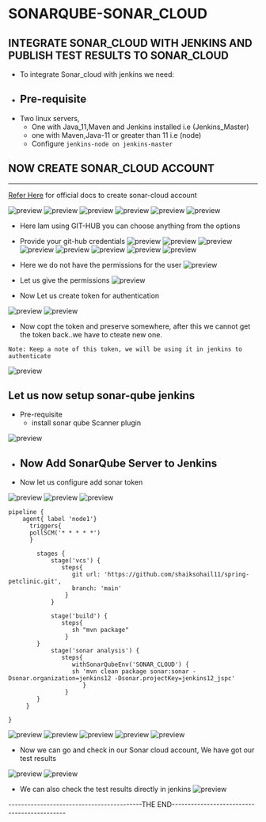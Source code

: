 # SONARQUBE-SONAR_CLOUD
INTEGRATE SONAR_CLOUD WITH JENKINS AND PUBLISH TEST RESULTS TO SONAR_CLOUD
----------------------------------------------------------------------------

* To integrate Sonar_cloud with jenkins we need:
* Pre-requisite
  --------------
* Two linux servers, 
    * One with Java_11,Maven and Jenkins installed i.e (Jenkins_Master)
    * one with Maven,Java-11 or greater than 11 i.e (node)
    * Configure `jenkins-node on jenkins-master`
  


## NOW CREATE SONAR_CLOUD ACCOUNT
----------------------------------
[Refer Here](https://www.sonarsource.com/products/sonarcloud/) for official docs to create sonar-cloud account 

![preview](images.png/sonar2.png)
![preview](images.png/sonar3.png)
![preview](images.png/sonar4.png)
![preview](images.png/sonar5.png)
![preview](images.png/sonar6.png)
![preview](images.png/sonar7.png)

* Here Iam using GIT-HUB you can choose anything from the options
* Provide your git-hub credentials
![preview](images.png/sonar8.png)
![preview](images.png/sonar9.png)
![preview](images.png/sonar10.png)
![preview](images.png/sonar11.png)
![preview](images.png/sonar12.png)
![preview](images.png/sonar13.png)
![preview](images.png/sonar14.png)
![preview](images.png/sonar15.png)

* Here we do not have the permissions for the user
![preview](images.png/sonar16.png)

* Let us give the permissions
![preview](images.png/sonar17.png)

* Now Let us create token for authentication
  
![preview](images.png/sonar18.png)
![preview](images.png/sonar19.png)
* Now copt the token and preserve somewhere, after this we cannot get the token back..we have to cteate new one. 

`Note: Keep a note of this token, we will be using it in jenkins to authenticate`

![preview](images.png/sonar20.png)

Let us now setup sonar-qube jenkins
------------------------------------
* Pre-requisite
    * install sonar qube Scanner plugin

![preview](images.png/sonar21.png)

* Now Add SonarQube Server to Jenkins
  -----------------------------------
* Now let us configure add sonar token
   
![preview](images.png/sonar23.png)
![preview](images.png/sonar22.png)
![preview](images.png/sonar24.png)

```
pipeline {
    agent{ label 'node1'}
      triggers{
      pollSCM('* * * * *')
      }

        stages {
            stage('vcs') {
               steps{
                  git url: 'https://github.com/shaiksohail11/spring-petclinic.git',
                  branch: 'main'
                }
            }
        
            stage('build') {
               steps{
                  sh "mvn package"
                }
        }
            stage('sonar analysis') {
               steps{
                  withSonarQubeEnv('SONAR_CLOUD') {
                  sh 'mvn clean package sonar:sonar -Dsonar.organization=jenkins12 -Dsonar.projectKey=jenkins12_jspc'
                     }
                }
        }
     }
        
}
```

![preview](images.png/sonar25.png)
![preview](images.png/sonar26.png)
![preview](images.png/sonar27.png)
![preview](images.png/sonar28.png)
![preview](images.png/sonar29.png)
* Now we can go and check in our Sonar cloud account, We have got our test results
  
![preview](images.png/sonar31.png)
![preview](images.png/sonar32.png)

* We can also check the test results directly in jenkins
![preview](images.png/sonar30.png)

------------------------------------------THE END--------------------------------------------


